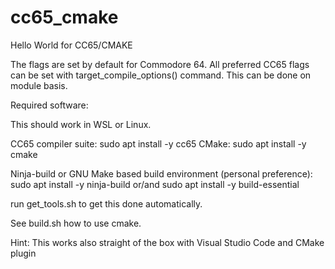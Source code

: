 # cc65_cmake
Hello World for CC65/CMAKE

The flags are set by default for Commodore 64.
All preferred CC65 flags can be set with target_compile_options() command.
This can be done on module basis.


Required software:

This should work in WSL or Linux.

CC65 compiler suite:
    sudo apt install -y cc65
CMake:
    sudo apt install -y cmake

Ninja-build or GNU Make based build environment (personal preference):
    sudo apt install -y ninja-build
    or/and
    sudo apt install -y build-essential

run get_tools.sh to get this done automatically.


See build.sh how to use cmake.

Hint: This works also straight of the box with Visual Studio Code and CMake plugin